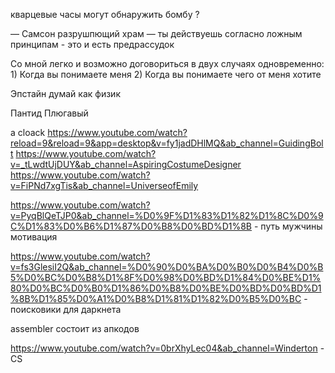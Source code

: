 кварцевые часы могут обнаружить бомбу ? 

— Самсон разрушпющий храм
— ты действуешь согласно ложным принципам - это и есть предрассудок

Со мной легко и возможно договориться в двух случаях одновременно: 1) Когда вы понимаете меня 2) Когда вы понимаете чего от меня хотите

Эпстайн думай как физик

Пантид
Плюгавый


a cloack
https://www.youtube.com/watch?reload=9&reload=9&app=desktop&v=fy1jadDHlMQ&ab_channel=GuidingBolt
https://www.youtube.com/watch?v=_tLwdtUjDUY&ab_channel=AspiringCostumeDesigner
https://www.youtube.com/watch?v=FiPNd7xgTis&ab_channel=UniverseofEmily

https://www.youtube.com/watch?v=PyqBlQeTJP0&ab_channel=%D0%9F%D1%83%D1%82%D1%8C%D0%9C%D1%83%D0%B6%D1%87%D0%B8%D0%BD%D1%8B - путь мужчины мотивация

https://www.youtube.com/watch?v=fs3GlesiI2Q&ab_channel=%D0%90%D0%BA%D0%B0%D0%B4%D0%B5%D0%BC%D0%B8%D1%8F%D0%98%D0%BD%D1%84%D0%BE%D1%80%D0%BC%D0%B0%D1%86%D0%B8%D0%BE%D0%BD%D0%BD%D1%8B%D1%85%D0%A1%D0%B8%D1%81%D1%82%D0%B5%D0%BC - поисковики для даркнета

assembler состоит из апкодов

https://www.youtube.com/watch?v=0brXhyLec04&ab_channel=Winderton - CS
